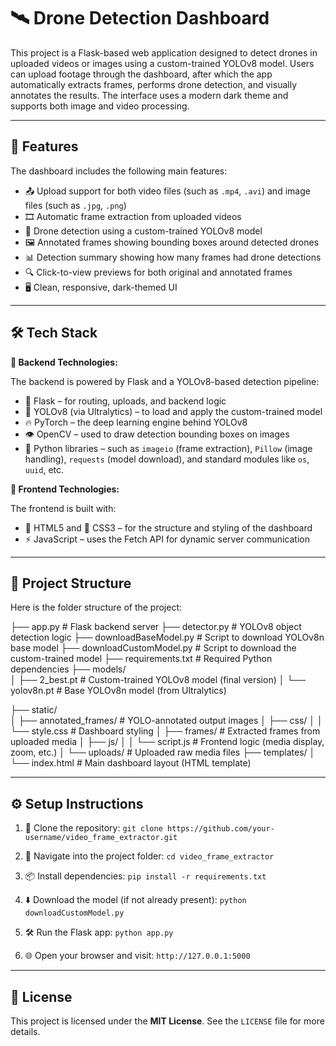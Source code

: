 # 🛰️ Drone Detection Dashboard

This project is a Flask-based web application designed to detect drones in uploaded videos or images using a custom-trained YOLOv8 model. Users can upload footage through the dashboard, after which the app automatically extracts frames, performs drone detection, and visually annotates the results. The interface uses a modern dark theme and supports both image and video processing.

---

## 🚀 Features

The dashboard includes the following main features:

* 📤 Upload support for both video files (such as `.mp4`, `.avi`) and image files (such as `.jpg`, `.png`)
* 🎞️ Automatic frame extraction from uploaded videos
* 🎯 Drone detection using a custom-trained YOLOv8 model
* 🖼️ Annotated frames showing bounding boxes around detected drones
* 📊 Detection summary showing how many frames had drone detections
* 🔍 Click-to-view previews for both original and annotated frames
* 🖥️ Clean, responsive, dark-themed UI

---

## 🛠️ Tech Stack

**🔧 Backend Technologies:**

The backend is powered by Flask and a YOLOv8-based detection pipeline:

* 🧪 Flask – for routing, uploads, and backend logic
* 🤖 YOLOv8 (via Ultralytics) – to load and apply the custom-trained model
* 🔥 PyTorch – the deep learning engine behind YOLOv8
* 👁️ OpenCV – used to draw detection bounding boxes on images
* 🐍 Python libraries – such as `imageio` (frame extraction), `Pillow` (image handling), `requests` (model download), and standard modules like `os`, `uuid`, etc.

**🎨 Frontend Technologies:**

The frontend is built with:

* 🧱 HTML5 and 🎨 CSS3 – for the structure and styling of the dashboard
* ⚡ JavaScript – uses the Fetch API for dynamic server communication

---

## 📁 Project Structure

Here is the folder structure of the project:

├── app.py                         # Flask backend server
├── detector.py                    # YOLOv8 object detection logic
├── downloadBaseModel.py              # Script to download YOLOv8n base model
├── downloadCustomModel.py         # Script to download the custom-trained                                        model
├── requirements.txt               # Required Python dependencies
├── models/                       
│   ├── 2_best.pt                  # Custom-trained YOLOv8 model (final                                           version)
│   └── yolov8n.pt                 # Base YOLOv8n model (from Ultralytics)

├── static/                      
│   ├── annotated_frames/          # YOLO-annotated output images
│   ├── css/
│   │   └── style.css              # Dashboard styling
│   ├── frames/                    # Extracted frames from uploaded media
│   ├── js/
│   │   └── script.js              # Frontend logic (media display, zoom,                                         etc.)
│   └── uploads/                   # Uploaded raw media files
├── templates/
│   └── index.html                 # Main dashboard layout (HTML template)
               

---

## ⚙️ Setup Instructions

1. 🧩 Clone the repository:
   `git clone https://github.com/your-username/video_frame_extractor.git`

2. 📁 Navigate into the project folder:
   `cd video_frame_extractor`

3. 📦 Install dependencies:
   `pip install -r requirements.txt`

4. ⬇️ Download the model (if not already present):
   `python downloadCustomModel.py`

5. 🛠️ Run the Flask app:
   `python app.py`

6. 🌐 Open your browser and visit:
   `http://127.0.0.1:5000`

---

## 📜 License

This project is licensed under the **MIT License**. See the `LICENSE` file for more details.
